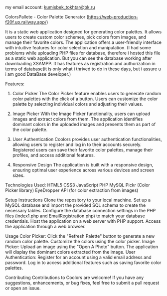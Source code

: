 my email account: kumisbek_tokhtar@bk.ru


ColorsPallete - Color Palette Generator (https://web-production-f20f.up.railway.app/)

It is a static web application designed for generating color palettes. It allows users to create custom color schemes, pick colors from images, and manage their favorite colors. The application offers a user-friendly interface with intuitive features for color selection and manipulation.
(I had some problems while uploading PHP files for database, therefore i hosted this file as a static web application. But you can see the database working after downloading XSAMPP. It has features as registration and authorization in terms of database(it is only what i thrived to do in these days, but i assure u i am good DataBase developer.)

Features:

  1. Color Picker
The Color Picker feature enables users to generate random color palettes with the click of a button.
Users can customize the color palette by selecting individual colors and adjusting their values.

  3. Image Picker
With the Image Picker functionality, users can upload images and extract colors from them.
The application identifies dominant colors in the uploaded images and presents them as part of the color palette.
  
  4. User Authentication
Coolors provides user authentication functionalities, allowing users to register and log in to their accounts securely.
Registered users can save their favorite color palettes, manage their profiles, and access additional features.
  
  5. Responsive Design
The application is built with a responsive design, ensuring optimal user experience across various devices and screen sizes.

Technologies Used:
  HTML5
  CSS3
  JavaScript
  PHP
  MySQL
  Pickr (Color Picker library)
  EyeDropper API (for color extraction from images)
  
Setup Instructions
  Clone the repository to your local machine.
  Set up a MySQL database and import the provided SQL schema to create the necessary tables.
  Configure the database connection settings in the PHP files (index1.php and EmailRegistration.php) to match your database credentials.
  Host the application on a web server with PHP support.
  Access the application through a web browser.
  
Usage
  Color Picker: Click the "Refresh Palette" button to generate a new random color palette. Customize the colors using the color picker.
  Image Picker: Upload an image using the "Open A Photo" button. The application will display the dominant colors extracted from the image.
  User Authentication: Register for an account using a valid email address and password. Log in to access additional features such as saving favorite color palettes.

Contributing
  Contributions to Coolors are welcome! If you have any suggestions, enhancements, or bug fixes, feel free to submit a pull request or open an issue.
